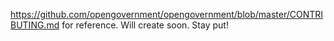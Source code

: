 https://github.com/opengovernment/opengovernment/blob/master/CONTRIBUTING.md for reference. Will create soon. Stay put!

